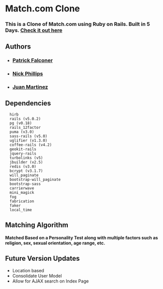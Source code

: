 # Match.com Clone
### This is a Clone of Match.com using Ruby on Rails. Built in 5 Days. <a href="https://dating-site-project.herokuapp.com">Check it out here</a>

## Authors
  * ### <a href="https://github.com/P-J-FALCONER">Patrick Falconer</a>
  * ### <a href="https://github.com/phillipn">Nick Phillips</a>
  * ### <a href="https://github.com/juanm18">Juan Martinez</a>

## Dependencies
  ```
    hirb
    rails (v5.0.2)
    pg (v0.18)
    rails_12factor
    puma (v3.0)
    sass-rails (v5.0)
    uglifier (v1.3.0)
    coffee-rails (v4.2)
    geokit-rails
    jquery-rails
    turbolinks (v5)
    jbuilder (v2.5)
    redis (v3.0)
    bcrypt (v3.1.7)
    will_paginate
    bootstrap-will_paginate
    bootstrap-sass
    carrierwave
    mini_magick
    fog
    fabrication
    faker
    local_time
  ```
## Matching Algorithm
#### Matched Based on a Personality Test along with multiple factors such as religion, sex, sexual orientation, age range, etc.

## Future Version Updates
  * Location based
  * Consolidate User Model
  * Allow for AJAX search on Index Page
